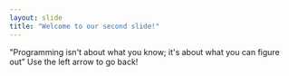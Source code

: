 ```yaml
---
layout: slide
title: "Welcome to our second slide!"
---
```

"Programming isn't about what you know; it's about what you can figure out” 
Use the left arrow to go back!
